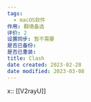 ```yaml
---
tags:
  - macOS软件
作用: 翻墙备选
评价: 2
设置同步: 暂不需要
是否已备份:
是否已重装:
title: Clash
date created: 2023-02-28
date modified: 2023-03-08
---
```


x:: [[V2rayU]]
